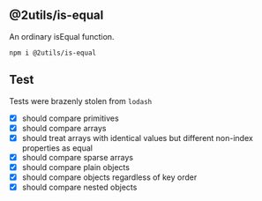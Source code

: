 ## @2utils/is-equal

An ordinary isEqual function.

```
npm i @2utils/is-equal
```

## Test
Tests were brazenly stolen from ```lodash```

- [x] should compare primitives
- [x] should compare arrays
- [x] should treat arrays with identical values but different non-index properties as equal
- [x] should compare sparse arrays
- [x] should compare plain objects
- [x] should compare objects regardless of key order
- [x] should compare nested objects
